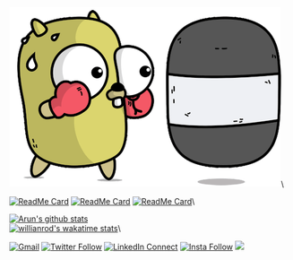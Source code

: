 ![image](https://github.com/arunsri7/arunsri7/blob/master/goGopher.gif)\

[![ReadMe Card](https://github-readme-stats.vercel.app/api/pin/?username=arunsri7&repo=farji)](https://github.com/anuraghazra/github-readme-stats)
[![ReadMe Card](https://github-readme-stats.vercel.app/api/pin/?username=arunsri7&repo=arjunmahishi/sound-saber)](https://github.com/anuraghazra/github-readme-stats)
[![ReadMe Card](https://github-readme-stats.vercel.app/api/pin/?username=arunsri7&repo=pushapp)](https://github.com/anuraghazra/github-readme-stats)\


[![Arun's github stats](https://github-readme-stats.vercel.app/api?username=arunsri7&count_private=true&show_icons=true&theme=dark)](https://github.com/anuraghazra/github-readme-stats)\
[![willianrod's wakatime stats](https://github-readme-stats.vercel.app/api/wakatime?username=arunsri7)](https://github.com/anuraghazra/github-readme-stats)\


[![Gmail](https://img.shields.io/badge/%20-Send%20Mail-black?color=14171A&labelColor=ef5350&logo=gmail&logoColor=ffffff)](mailto:arun.i1997@gmail.com?subject=From%20GitHub&body=Hi,%20there.%20Found%20you%20via%20GitHub%20profile%20README.)
[![Twitter Follow](https://img.shields.io/badge/dynamic/json.svg?color=14171A&labelColor=37474f&logo=twitter&logoColor=4fc3f7&label=&query=%24[0].followers_count&url=https%3A%2F%2Fcdn.syndication.twimg.com%2Fwidgets%2Ffollowbutton%2Finfo.json%3Fscreen_names%3Darjunmahishi&suffix=%20Followers)](https://twitter.com/arunsri7)
[![LinkedIn Connect](https://img.shields.io/badge/%20-Connect-black?color=14171A&labelColor=212121&logo=linkedin&logoColor=ffffff)](https://www.linkedin.com/in/arun-iyer-412545154/)
[![Insta Follow](https://img.shields.io/badge/%20-Follow-black?color=14171A&labelColor=d81b60&logo=instagram&logoColor=ffffff)](https://www.instagram.com/arunsri7/)
![](https://komarev.com/ghpvc/?username=arunsri7)
